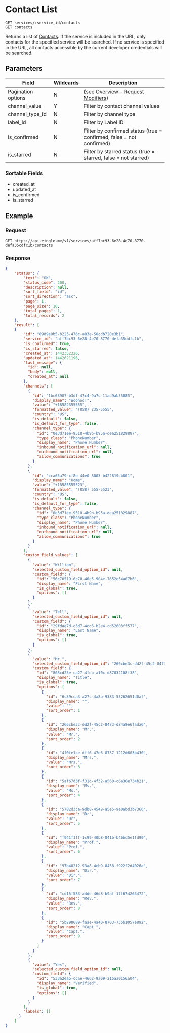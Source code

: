# Contact List

    GET services/:service_id/contacts
    GET contacts
    
Returns a list of [Contacts].  If the service is included in the URL, only contacts for the specified service will be searched. If no service is specified in the URL, all 
contacts accessible by the current developer credentials will be searched.

## Parameters
Field | Wildcards | Description
--- | --- | ---
Pagination options | N | (see [Overview - Request Modifiers][])
channel_value | Y | Filter by contact channel values
channel_type_id | N | Filter by channel type
label_id | N | Filter by Label ID
is_confirmed | N | Filter by confirmed status (true = confirmed, false = not confirmed)
is_starred | N | Filter by starred status (true = starred, false = not starred)

### Sortable Fields
* created_at
* updated_at
* is_confirmed
* is_starred

## Example
### Request

    GET https://api.zingle.me/v1/services/aff7bc93-6e28-4e70-8770-defa35cdfc1b/contacts

### Response
``` json
{
    "status": {
        "text": "OK",
        "status_code": 200,
        "description": null,
        "sort_field": "id",
        "sort_direction": "asc",
        "page": 1,
        "page_size": 10,
        "total_pages": 1,
        "total_records": 2
    },
    "result": [
    {
        "id": "89d9e8b5-b225-476c-a83e-50cdb720e3b1",
        "service_id": "aff7bc93-6e28-4e70-8770-defa35cdfc1b",
        "is_confirmed": true,
        "is_starred": false,
        "created_at": 1442352326,
        "updated_at": 1442621196,
        "last_message": {
          "id": null,
          "body": null,
          "created_at": null
        },
        "channels": [
          {
            "id": "1bc63907-b3df-47c4-9a7c-11ad9ab35085",
            "display_name": "Woohoo!",
            "value": "+18582355555",
            "formatted_value": "(858) 235-5555",
            "country": "US",
            "is_default": false,
            "is_default_for_type": false,
            "channel_type": {
              "id": "0e3d71ee-9518-4b9b-b95a-dea251829887",
              "type_class": "PhoneNumber",
              "display_name": "Phone Number",
              "inbound_notification_url": null,
              "outbound_notification_url": null,
              "allow_communications": true
            }
          },
          {
            "id": "cca65a79-cf8e-44e0-8003-b422819db801",
            "display_name": "Home",
            "value": "+18585555523",
            "formatted_value": "(858) 555-5523",
            "country": "US",
            "is_default": false,
            "is_default_for_type": false,
            "channel_type": {
              "id": "0e3d71ee-9518-4b9b-b95a-dea251829887",
              "type_class": "PhoneNumber",
              "display_name": "Phone Number",
              "inbound_notification_url": null,
              "outbound_notification_url": null,
              "allow_communications": true
            }
          }
        ],
        "custom_field_values": [
          {
            "value": "William",
            "selected_custom_field_option_id": null,
            "custom_field": {
              "id": "56c70519-6c70-40e5-904e-7652e54a07b6",
              "display_name": "First Name",
              "is_global": true,
              "options": []
            }
          },
          {
            "value": "Tell",
            "selected_custom_field_option_id": null,
            "custom_field": {
              "id": "29fdae7d-c5d7-4cd6-b2e4-cd52603ff577",
              "display_name": "Last Name",
              "is_global": true,
              "options": []
            }
          },
          {
            "value": "Mr.",
            "selected_custom_field_option_id": "266cbe3c-dd2f-45c2-8473-d84a8e6fada6",
            "custom_field": {
              "id": "808cd25e-ca27-4fdb-a10c-d87032108f38",
              "display_name": "Title",
              "is_global": true,
              "options": [
                {
                  "id": "6c39cca3-a27c-4a8b-9383-53262651d0af",
                  "display_name": "",
                  "value": "",
                  "sort_order": 1
                },
                {
                  "id": "266cbe3c-dd2f-45c2-8473-d84a8e6fada6",
                  "display_name": "Mr.",
                  "value": "Mr.",
                  "sort_order": 2
                },
                {
                  "id": "4f0fe1ce-dff6-47e6-8737-1212d603b430",
                  "display_name": "Mrs.",
                  "value": "Mrs.",
                  "sort_order": 3
                },
                {
                  "id": "5af67d3f-f31d-4f32-a560-c6a36e734b21",
                  "display_name": "Ms.",
                  "value": "Ms.",
                  "sort_order": 4
                },
                {
                  "id": "5782d3ca-9db8-4549-a5e5-9e0abd3b7366",
                  "display_name": "Dr",
                  "value": "Dr",
                  "sort_order": 5
                },
                {
                  "id": "f941f1ff-1c99-40b8-841b-b46bc5e1fd90",
                  "display_name": "Prof.",
                  "value": "Prof.",
                  "sort_order": 6
                },
                {
                  "id": "97b482f2-93a8-4eb9-8458-f922f2d4026a",
                  "display_name": "Dir.",
                  "value": "Dir.",
                  "sort_order": 7
                },
                {
                  "id": "cd15f583-a4de-46d8-b9af-17f674263472",
                  "display_name": "Rev.",
                  "value": "Rev.",
                  "sort_order": 8
                },
                {
                  "id": "5b298689-faae-4a40-8703-735b1057e892",
                  "display_name": "Capt.",
                  "value": "Capt.",
                  "sort_order": 9
                }
              ]
            }
          },
          {
            "value": "Yes",
            "selected_custom_field_option_id": null,
            "custom_field": {
              "id": "533a2ea5-ccae-4662-9a09-215aa0156a04",
              "display_name": "Verified",
              "is_global": true,
              "options": []
            }
          }
        ],
        "labels": []
      }      
    ]
}
```

[Overview - Request Modifiers]: /README.md#request-modifiers
[Contacts]: README.md
